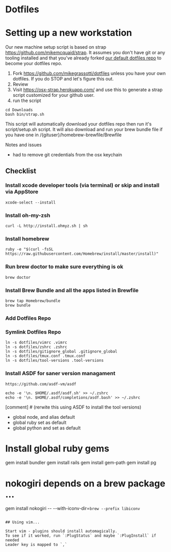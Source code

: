 # Dotfiles

# Setting up a new workstation
 
 Our new machine setup script is based on strap https://github.com/mikemcquaid/strap. It assumes you don't have git or any tooling installed and that you've already forked [our default dotfiles repo](https://github.com/mikegrassotti/dotfiles) to become your dotfiles repo. 
 
 1. Fork https://github.com/mikegrassotti/dotfiles unless you have your own dotfiles. If you do STOP and let's figure this out.
 1. Review
 1. Visit https://osx-strap.herokuapp.com/ and use this to generate a strap script customized for your github user. 
 1. run the script
 ```
 cd Downloads
 bash bin/strap.sh
 ```

This script will automatically download your dotfiles repo then run it's script/setup.sh script.
It will also download and run your brew bundle file if you have one in /{gituser}/homebrew-brewfile/Brewfile

Notes and issues
 - had to remove git credentials from the osx keychain
 

## Checklist


### Install xcode developer tools (via terminal) or skip and install via AppStore

    xcode-select --install

### Install oh-my-zsh

    curl -L http://install.ohmyz.sh | sh


### Install homebrew
   
    ruby -e "$(curl -fsSL https://raw.githubusercontent.com/Homebrew/install/master/install)"


### Run brew doctor to make sure everything is ok

    brew doctor

### Install Brew Bundle and all the apps listed in Brewfile
     
    brew tap Homebrew/bundle
    brew bundle


###  Add Dotfiles Repo 


### Symlink Dotfiles Repo

    ln -s dotfiles/vimrc .vimrc
    ln -s dotfiles/zshrc .zshrc
    ln -s dotfiles/gitignore_global .gitignore_global
    ln -s dotfiles/tmux.conf .tmux.conf
    ln -s dotfiles/tool-versions .tool-versions


### Install ASDF for saner version managament

```
https://github.com/asdf-vm/asdf
```

```
echo -e '\n. $HOME/.asdf/asdf.sh' >> ~/.zshrc
echo -e '\n. $HOME/.asdf/completions/asdf.bash' >> ~/.zshrc
```

[comment] # (rerwite this using ASDF to install the tool versions)
* global node, and alias default
* global ruby set as default
* global python and set as default


# Install global ruby gems
gem install bundler
gem install rails
gem install gem-path
gem install pg
# nokogiri depends on a brew package ...
gem install nokogiri -- --with-iconv-dir=`brew --prefix libiconv`
````

## Using vim...

Start vim - plugins should install automagically. 
To see if it worked, run `:PlugStatus` and maybe `:PlugInstall` if needed
Leader key is mapped to `,` 

